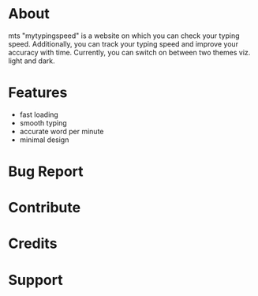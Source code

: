 # About
mts "mytypingspeed" is a website on which you can check your typing speed. Additionally, you can track your typing speed and improve your accuracy with time. Currently, you can switch on between two themes viz. light and dark. 

# Features
- fast loading
- smooth typing
- accurate word per minute
- minimal design

# Bug Report
# Contribute
# Credits
# Support
